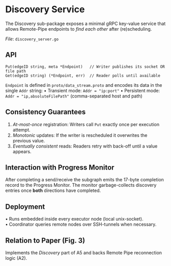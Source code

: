 # Discovery Service

The Discovery sub-package exposes a minimal gRPC key-value service that allows
Remote-Pipe endpoints to *find each other* after (re)scheduling.

*File*: `discovery_server.go`

## API
```
Put(edgeID string, meta *Endpoint)   // Writer publishes its socket OR file path
Get(edgeID string) (*Endpoint, err)  // Reader polls until available
```
`Endpoint` is defined in `proto/data_stream.proto` and encodes its data in the single `Addr` string:
• Transient mode: `Addr = "ip:port"`
• Persistent mode: `Addr = "ip,absoluteFilePath"` (comma-separated host and path)

## Consistency Guarantees
1. *At-most-once* registration: Writers call `Put` exactly once per execution attempt.
2. *Monotonic* updates: If the writer is rescheduled it overwrites the previous value.
3. *Eventually consistent* reads: Readers retry with back-off until a value appears.

## Interaction with Progress Monitor
After completing a send/receive the subgraph emits the 17-byte completion record to
the Progress Monitor.  The monitor garbage-collects discovery entries once **both**
directions have completed.

## Deployment
• Runs embedded inside every executor node (local unix-socket).  
• Coordinator queries remote nodes over SSH-tunnels when necessary.

## Relation to Paper (Fig. 3)
Implements the *Discovery* part of A5 and backs Remote Pipe reconnection logic (A2). 